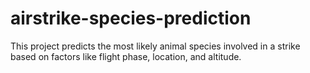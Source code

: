 # airstrike-species-prediction
This project predicts the most likely animal species involved in a strike based on factors like flight phase, location, and altitude.
